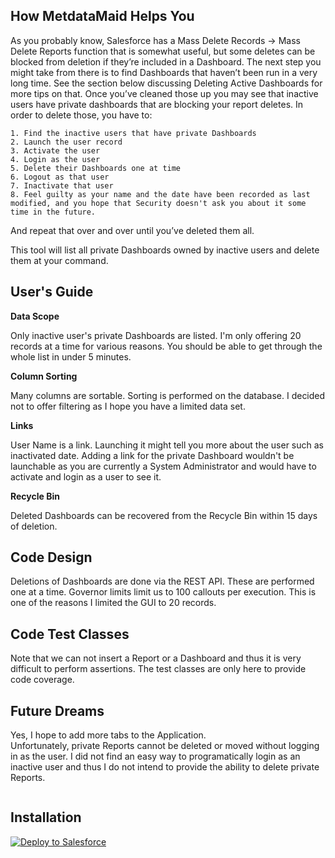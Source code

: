 ## How MetdataMaid Helps You
As you probably know, Salesforce has a Mass Delete Records -> Mass Delete Reports function that is somewhat useful, but some deletes can be blocked from deletion if they’re included in a Dashboard.  The next step you might take from there is to find Dashboards that haven’t been run in a very long time.  See the section below discussing Deleting Active Dashboards for more tips on that.  Once you’ve cleaned those up you may see that inactive users have private dashboards that are blocking your report deletes.  In order to delete those, you have to:
    
    1. Find the inactive users that have private Dashboards
    2. Launch the user record
    3. Activate the user
    4. Login as the user
    5. Delete their Dashboards one at time
    6. Logout as that user
    7. Inactivate that user
    8. Feel guilty as your name and the date have been recorded as last modified, and you hope that Security doesn't ask you about it some time in the future.

And repeat that over and over until you’ve deleted them all.
 
This tool will list all private Dashboards owned by inactive users and delete them at your command.

## User's Guide

**Data Scope**

Only inactive user's private Dashboards are listed.  I'm only offering 20 records at a time for various reasons.  You should be able to get through the whole list in under 5 minutes.

**Column Sorting**

Many columns are sortable.  Sorting is performed on the database.  I decided not to offer filtering as I hope you have a limited data set.

**Links**

User Name is a link.  Launching it might tell you more about the user such as inactivated date.  Adding a link for the private Dashboard wouldn't be launchable as you are currently a System Administrator and would have to activate and login as a user to see it.

**Recycle Bin**

Deleted Dashboards can be recovered from the Recycle Bin within 15 days of deletion.

## Code Design
Deletions of Dashboards are done via the REST API.  These are performed one at a time.  Governor limits limit us to 100 callouts per execution.  This is one of the reasons I limited the GUI to 20 records.

## Code Test Classes
Note that we can not insert a Report or a Dashboard and thus it is very difficult to perform assertions.  The test classes are only here to provide code coverage.

## Future Dreams
Yes, I hope to add more tabs to the Application.  
Unfortunately, private Reports cannot be deleted or moved without logging in as the user.  I did not find an easy way to programatically login as an inactive user and thus I do not intend to provide the ability to delete private Reports.

```apex
```

## Installation
<a href="https://githubsfdeploy.herokuapp.com?owner=regarcher&repo=MetadataMaid">
  <img alt="Deploy to Salesforce"
       src="https://raw.githubusercontent.com/afawcett/githubsfdeploy/master/deploy.png">
</a>
